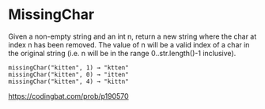 # MissingChar
Given a non-empty string and an int n, return a new string where the char at index n has been removed. The value of n will be a valid index of a char in the original string (i.e. n will be in the range 0..str.length()-1 inclusive).
```
missingChar("kitten", 1) → "ktten"
missingChar("kitten", 0) → "itten"
missingChar("kitten", 4) → "kittn"
```
https://codingbat.com/prob/p190570